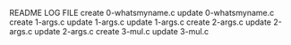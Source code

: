 README LOG FILE
create 0-whatsmyname.c
update 0-whatsmyname.c
create 1-args.c
update 1-args.c
update 1-args.c
create 2-args.c
update 2-args.c
update 2-args.c
create 3-mul.c
update 3-mul.c
